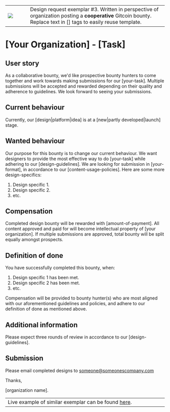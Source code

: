 <table>
<td width=100>
<img src='https://raw.githubusercontent.com/gitcoinco/gitcoinco/master/img/helmet.png'/>
</td>
<td width=800>
Design request exemplar #3. Written in perspective of organization posting a <strong>cooperative</strong> Gitcoin bounty. Replace text in [] tags to easily reuse template. 
</td>
</table>

# [Your Organization] - [Task]

## User story
As a collaborative bounty, we'd like prospective bounty hunters to come together and work towards making submissions for our [your-task]. Multiple submissions will be accepted and rewarded depending on their quality and adherence to guidelines. We look forward to seeing your submissions. 

## Current behaviour
Currently, our [design|platform|idea] is at a [new|partly developed|launch] stage. 

## Wanted behaviour
Our purpose for this bounty is to change our current behaviour. We want designers to provide the most effective way to do [your-task] while adhering to our [design-guidelines]. We are looking for submission in [your-format], in accordance to our [content-usage-policies].
Here are some more design-specifics:
1. Design specific 1.
2. Design specific 2.
3. etc.

## Compensation
Completed design bounty will be rewarded with [amount-of-payment]. All content approved and paid for will become intellectual property of [your organization]. If multiple submissions are approved, total bounty will be split equally amongst prospects. 

## Definition of done
You have successfully completed this bounty, when:
1. Design specific 1 has been met.
2. Design specific 2 has been met. 
3. etc.

Compensation will be provided to bounty hunter(s) who are most aligned with our aforementioned guidelines and policies, and adhere to our definition of done as mentioned above.

## Additional information
Please expect three rounds of review in accordance to our [design-guidelines]. 

## Submission
Please email completed designs to someone@someonescompany.com

Thanks,

[organization name].

<table>
<td width=1000>
Live example of similar exemplar can be found <a href="https://gitcoin.co/issue/ColuLocalNetwork/CLN-community-app/90/1016">here</a>.
</td>
</table>
